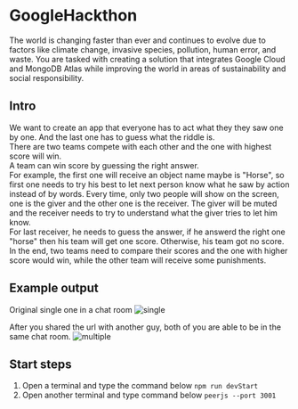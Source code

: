 # GoogleHackthon

The world is changing faster than ever and continues to evolve due to factors like climate change, invasive species, pollution, human error, and waste. You are tasked with creating a solution that integrates Google Cloud and MongoDB Atlas while improving the world in areas of sustainability and social responsibility.  

## Intro
We want to create an app that everyone has to act what they they saw one by one. And the last one has to guess what the riddle is.   
There are two teams compete with each other and the one with highest score will win.  
A team can win score by guessing the right answer.   
For example, the first one will receive an object name maybe is "Horse", so first one needs to try his best to let next person know what he saw by action instead of by words.
Every time, only two people will show on the screen, one is the giver and the other one is the receiver. The giver will be muted and the receiver needs to try to understand what the giver tries to let him know.  
For last receiver, he needs to guess the answer, if he answerd the right one "horse" then his team will get one score. Otherwise, his team got no score.  
In the end, two teams need to compare their scores and the one with higher score would win, while the other team will receive some punishments.


## Example output
Original single one in a chat room
![single](https://github.com/YaoChungLiang/GoogleHathon/tree/main/output/single.png)

After you shared the url with another guy, both of you are able to be in the same chat room.
![multiple](https://github.com/YaoChungLiang/GoogleHathon/tree/main/output/multiple.png)



## Start steps
1. Open a terminal and type the command below
```npm run devStart```
2. Open another terminal and type command below
```peerjs --port 3001```
